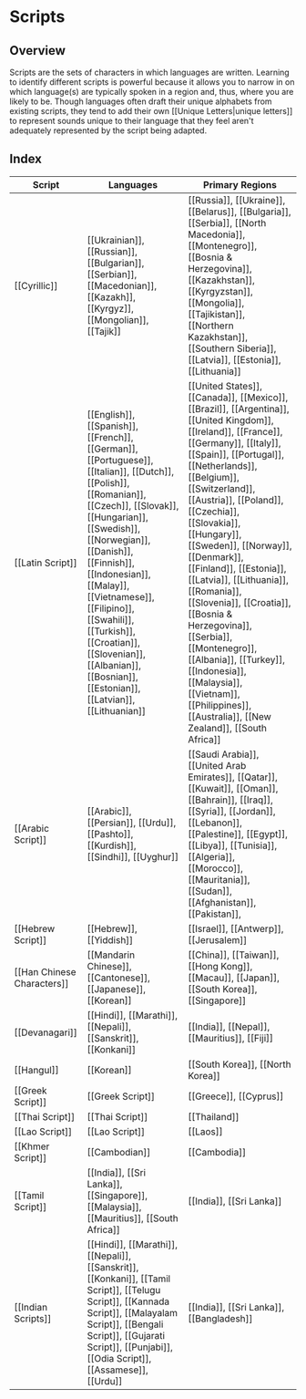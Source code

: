 # **Scripts**

## **Overview**
Scripts are the sets of characters in which languages are written. Learning to identify different scripts is powerful because it allows you to narrow in on which language(s) are typically spoken in a region and, thus, where you are likely to be. Though languages often draft their unique alphabets from existing scripts, they tend to add their own [[Unique Letters|unique letters]] to represent sounds unique to their language that they feel aren't adequately represented by the script being adapted.

## **Index**

| Script                     | Languages                                                                                                                                                                                                                                                                                                                                                                                           | Primary Regions                                                                                                                                                                                                                                                                                                                                                                                                                                                                                                                                                                                                      |
| -------------------------- | --------------------------------------------------------------------------------------------------------------------------------------------------------------------------------------------------------------------------------------------------------------------------------------------------------------------------------------------------------------------------------------------------- | -------------------------------------------------------------------------------------------------------------------------------------------------------------------------------------------------------------------------------------------------------------------------------------------------------------------------------------------------------------------------------------------------------------------------------------------------------------------------------------------------------------------------------------------------------------------------------------------------------------------- |
| [[Cyrillic]]               | [[Ukrainian]], [[Russian]], [[Bulgarian]], [[Serbian]], [[Macedonian]], [[Kazakh]],[[Kyrgyz]],[[Mongolian]], [[Tajik]]                                                                                                                                                                                                                                                                              | [[Russia]], [[Ukraine]], [[Belarus]], [[Bulgaria]], [[Serbia]], [[North Macedonia]], [[Montenegro]], [[Bosnia & Herzegovina]], [[Kazakhstan]], [[Kyrgyzstan]], [[Mongolia]], [[Tajikistan]], [[Northern Kazakhstan]], [[Southern Siberia]], [[Latvia]], [[Estonia]], [[Lithuania]]                                                                                                                                                                                                                                                                                                                                   |
| [[Latin Script]]           | [[English]], [[Spanish]], [[French]], [[German]], [[Portuguese]], [[Italian]], [[Dutch]], [[Polish]], [[Romanian]], [[Czech]], [[Slovak]], [[Hungarian]], [[Swedish]], [[Norwegian]], [[Danish]], [[Finnish]], [[Indonesian]], [[Malay]], [[Vietnamese]], [[Filipino]], [[Swahili]], [[Turkish]], [[Croatian]], [[Slovenian]], [[Albanian]], [[Bosnian]], [[Estonian]], [[Latvian]], [[Lithuanian]] | [[United States]], [[Canada]], [[Mexico]], [[Brazil]], [[Argentina]], [[United Kingdom]], [[Ireland]], [[France]], [[Germany]], [[Italy]], [[Spain]], [[Portugal]], [[Netherlands]], [[Belgium]], [[Switzerland]], [[Austria]], [[Poland]], [[Czechia]], [[Slovakia]], [[Hungary]], [[Sweden]], [[Norway]], [[Denmark]], [[Finland]], [[Estonia]], [[Latvia]], [[Lithuania]], [[Romania]], [[Slovenia]], [[Croatia]], [[Bosnia & Herzegovina]], [[Serbia]], [[Montenegro]], [[Albania]], [[Turkey]], [[Indonesia]], [[Malaysia]], [[Vietnam]], [[Philippines]], [[Australia]], [[New Zealand]], [[South Africa]]<br> |
| [[Arabic Script]]          | [[Arabic]], [[Persian]], [[Urdu]], [[Pashto]], [[Kurdish]], [[Sindhi]], [[Uyghur]]<br>                                                                                                                                                                                                                                                                                                              | [[Saudi Arabia]], [[United Arab Emirates]], [[Qatar]], [[Kuwait]], [[Oman]], [[Bahrain]], [[Iraq]], [[Syria]], [[Jordan]], [[Lebanon]], [[Palestine]], [[Egypt]], [[Libya]], [[Tunisia]], [[Algeria]], [[Morocco]], [[Mauritania]], [[Sudan]],[[Afghanistan]], [[Pakistan]],                                                                                                                                                                                                                                                                                                                                         |
| [[Hebrew Script]]          | [[Hebrew]], [[Yiddish]]                                                                                                                                                                                                                                                                                                                                                                             | [[Israel]], [[Antwerp]], [[Jerusalem]]                                                                                                                                                                                                                                                                                                                                                                                                                                                                                                                                                                               |
| [[Han Chinese Characters]] | [[Mandarin Chinese]], [[Cantonese]], [[Japanese]], [[Korean]]<br>                                                                                                                                                                                                                                                                                                                                   | [[China]], [[Taiwan]], [[Hong Kong]], [[Macau]], [[Japan]], [[South Korea]], [[Singapore]]                                                                                                                                                                                                                                                                                                                                                                                                                                                                                                                           |
| [[Devanagari]]             | [[Hindi]], [[Marathi]], [[Nepali]], [[Sanskrit]], [[Konkani]]                                                                                                                                                                                                                                                                                                                                       | [[India]], [[Nepal]], [[Mauritius]], [[Fiji]]                                                                                                                                                                                                                                                                                                                                                                                                                                                                                                                                                                        |
| [[Hangul]]                 | [[Korean]]                                                                                                                                                                                                                                                                                                                                                                                          | [[South Korea]], [[North Korea]]                                                                                                                                                                                                                                                                                                                                                                                                                                                                                                                                                                                     |
| [[Greek Script]]           | [[Greek Script]]                                                                                                                                                                                                                                                                                                                                                                                           | [[Greece]], [[Cyprus]]                                                                                                                                                                                                                                                                                                                                                                                                                                                                                                                                                                                               |
| [[Thai Script]]            | [[Thai Script]]                                                                                                                                                                                                                                                                                                                                                                                            | [[Thailand]]                                                                                                                                                                                                                                                                                                                                                                                                                                                                                                                                                                                                         |
| [[Lao Script]]             | [[Lao Script]]                                                                                                                                                                                                                                                                                                                                                                                             | [[Laos]]                                                                                                                                                                                                                                                                                                                                                                                                                                                                                                                                                                                                             |
| [[Khmer Script]]           | [[Cambodian]]                                                                                                                                                                                                                                                                                                                                                                                       | [[Cambodia]]                                                                                                                                                                                                                                                                                                                                                                                                                                                                                                                                                                                                         |
| [[Tamil Script]]                  | [[India]], [[Sri Lanka]], [[Singapore]], [[Malaysia]], [[Mauritius]], [[South Africa]]                                                                                                                                                                                                                                                                                                              | [[India]], [[Sri Lanka]]                                                                                                                                                                                                                                                                                                                                                                                                                                                                                                                                                                                             |
| [[Indian Scripts]]         | [[Hindi]], [[Marathi]], [[Nepali]], [[Sanskrit]], [[Konkani]], [[Tamil Script]], [[Telugu Script]], [[Kannada Script]], [[Malayalam Script]], [[Bengali Script]], [[Gujarati Script]], [[Punjabi]], [[Odia Script]], [[Assamese]], [[Urdu]]                                                                                                                                                                                                          | [[India]], [[Sri Lanka]], [[Bangladesh]]                                                                                                                                                                                                                                                                                                                                                                                                                                                                                                                                                                             |

